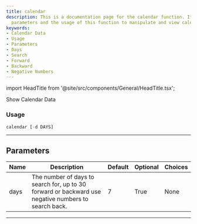 ```yaml
---
title: calendar
description: This is a documentation page for the calendar function. It details the
  parameters and the usage of this function to manipulate and view calendar data.
keywords:
- Calendar Data
- Usage
- Parameters
- Days
- Search
- Forward
- Backward
- Negative Numbers
---
```


import HeadTitle from '@site/src/components/General/HeadTitle.tsx';

<HeadTitle title="calendar - Oanda - Forex - Reference | OpenBB Terminal Docs" />

Show Calendar Data

### Usage

```python
calendar [-d DAYS]
```

---

## Parameters

| Name | Description | Default | Optional | Choices |
| ---- | ----------- | ------- | -------- | ------- |
| days | The number of days to search for, up to 30 forward or backward use negative numbers to search back. | 7 | True | None |

---
